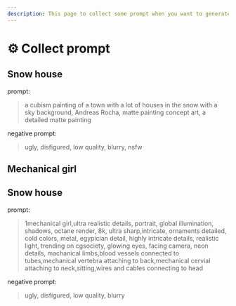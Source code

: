 ```yaml
---
description: This page to collect some prompt when you want to generate QR code with AI.
---
```


# ⚙ Collect prompt

## Snow house

prompt:

> a cubism painting of a town with a lot of houses in the snow with a sky background, Andreas Rocha, matte painting concept art, a detailed matte painting

negative prompt:

> ugly, disfigured, low quality, blurry, nsfw

## Mechanical girl

## Snow house

prompt:

> 1mechanical girl,ultra realistic details, portrait, global illumination, shadows, octane render, 8k, ultra sharp,intricate, ornaments detailed, cold colors, metal, egypician detail, highly intricate details, realistic light, trending on cgsociety, glowing eyes, facing camera, neon details, machanical limbs,blood vessels connected to tubes,mechanical vertebra attaching to back,mechanical cervial attaching to neck,sitting,wires and cables connecting to head

negative prompt:

> ugly, disfigured, low quality, blurry
